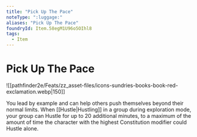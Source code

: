 ```yaml
---
title: "Pick Up The Pace"
noteType: ":luggage:"
aliases: "Pick Up The Pace"
foundryId: Item.58egM1U96o5OIhl8
tags:
  - Item
---
```


# Pick Up The Pace
![[pathfinder2e/Feats/zz_asset-files/icons-sundries-books-book-red-exclamation.webp|150]]

You lead by example and can help others push themselves beyond their normal limits. When [[Hustle|Hustling]] in a group during exploration mode, your group can Hustle for up to 20 additional minutes, to a maximum of the amount of time the character with the highest Constitution modifier could Hustle alone.
